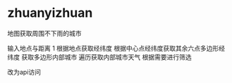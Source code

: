 # zhuanyizhuan
地图获取周围不下雨的城市

输入地点与距离 1
根据地点获取经纬度 
根据中心点经纬度获取其余六点多边形经纬度
获取多边形内部城市
遍历获取内部城市天气
根据需要进行筛选

改为api访问